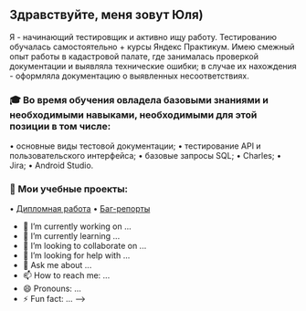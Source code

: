 ## Здравствуйте, меня зовут Юля)
Я - начинающий тестировщик и активно ищу работу.
Тестированию обучалась самостоятельно + курсы Яндекс Практикум.
Имею смежный опыт работы в кадастровой палате, где занималась проверкой документации и выявляла технические ошибки; в случае их нахождения - оформляла документацию о выявленных несоответствиях.

### 🎓 Во время обучения овладела базовыми знаниями и необходимыми навыками, необходимыми для этой позиции в том числе:
• основные виды тестовой документации;
• тестирование API и пользовательского интерфейса;
• базовые запросы SQL;
• Charles;
• Jira;
• Android Studio.

### 📖 Мои учебные проекты:
• <a href="https://docs.google.com/spreadsheets/d/1eS3T6ophmMJEyuZUbBuyGxWhladFqjx88kgmUQCUhjM/edit?usp=sharing">Дипломная работа</a> 
• <a href="https://miss-foxiness.youtrack.cloud/issues">Баг-репорты</a> 




- 🔭 I’m currently working on ...
- 🌱 I’m currently learning ...
- 👯 I’m looking to collaborate on ...
- 🤔 I’m looking for help with ...
- 💬 Ask me about ...
- 📫 How to reach me: ...
- 😄 Pronouns: ...
- ⚡ Fun fact: ...
-->
